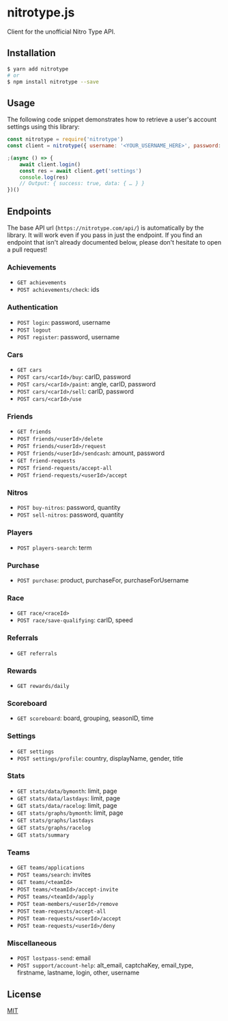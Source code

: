 # nitrotype.js

Client for the unofficial Nitro Type API.

## Installation

```bash
$ yarn add nitrotype
# or
$ npm install nitrotype --save
```

## Usage

The following code snippet demonstrates how to retrieve a user's account settings using this library:

```js
const nitrotype = require('nitrotype')
const client = nitrotype({ username: '<YOUR_USERNAME_HERE>', password: '<YOUR_PASSWORD_HERE>' })

;(async () => {
    await client.login()
    const res = await client.get('settings')
    console.log(res)
    // Output: { success: true, data: { … } }
})()
```

## Endpoints

The base API url (`https://nitrotype.com/api/`) is automatically by the library. It will work even if you pass in just the endpoint. If you find an endpoint that isn't already documented below, please don't hesitate to open a pull request!

### Achievements

- `GET achievements`
- `POST achievements/check`: ids

### Authentication

- `POST login`: password, username
- `POST logout`
- `POST register`: password, username

### Cars

- `GET cars`
- `POST cars/<carId>/buy`: carID, password
- `POST cars/<carId>/paint`: angle, carID, password
- `POST cars/<carId>/sell`: carID, password
- `POST cars/<carId>/use`

### Friends

- `GET friends`
- `POST friends/<userId>/delete`
- `POST friends/<userId>/request`
- `POST friends/<userId>/sendcash`: amount, password
- `GET friend-requests`
- `POST friend-requests/accept-all`
- `POST friend-requests/<userId>/accept`

### Nitros

- `POST buy-nitros`: password, quantity
- `POST sell-nitros`: password, quantity

### Players

- `POST players-search`: term

### Purchase

- `POST purchase`: product, purchaseFor, purchaseForUsername

### Race

- `GET race/<raceId>`
- `POST race/save-qualifying`: carID, speed

### Referrals

- `GET referrals`

### Rewards

- `GET rewards/daily`

### Scoreboard

- `GET scoreboard`: board, grouping, seasonID, time

### Settings

- `GET settings`
- `POST settings/profile`: country, displayName, gender, title

### Stats

- `GET stats/data/bymonth`: limit, page
- `GET stats/data/lastdays`: limit, page
- `GET stats/data/racelog`: limit, page
- `GET stats/graphs/bymonth`: limit, page
- `GET stats/graphs/lastdays`
- `GET stats/graphs/racelog`
- `GET stats/summary`

### Teams

- `GET teams/applications`
- `POST teams/search`: invites
- `GET teams/<teamId>`
- `POST teams/<teamId>/accept-invite`
- `POST teams/<teamId>/apply`
- `POST team-members/<userId>/remove`
- `POST team-requests/accept-all`
- `POST team-requests/<userId>/accept`
- `POST team-requests/<userId>/deny`

### Miscellaneous

- `POST lostpass-send`: email
- `POST support/account-help`: alt_email, captchaKey, email_type, firstname, lastname, login, other, username

## License

[MIT](LICENSE.txt)